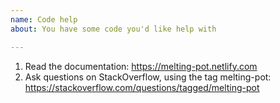```yaml
---
name: Code help
about: You have some code you'd like help with

---
```

<!--

We primarily use GitHub as an issue tracker; for code help questions, please check out following resources. Thanks!

-->

1. Read the documentation: https://melting-pot.netlify.com
2. Ask questions on StackOverflow, using the tag melting-pot: https://stackoverflow.com/questions/tagged/melting-pot


